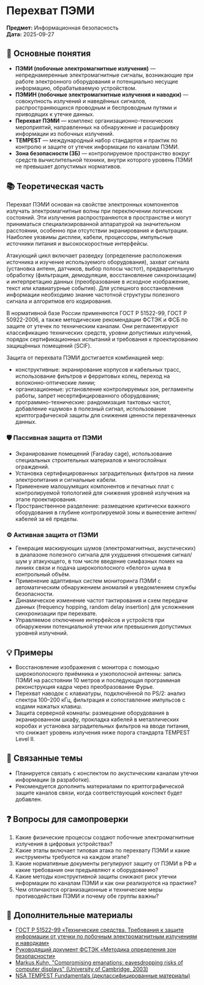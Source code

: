 # Перехват ПЭМИ

**Предмет:** Информационная безопасность  
**Дата:** 2025-09-27

## 🎯 Основные понятия
- **ПЭМИ (побочные электромагнитные излучения)** — непреднамеренные электромагнитные сигналы, возникающие при работе электронного оборудования и потенциально несущие информацию, обрабатываемую устройством.
- **ПЭМИН (побочные электромагнитные излучения и наводки)** — совокупность излучений и наведённых сигналов, распространяющихся проводным и беспроводным путями и приводящих к утечке данных.
- **Перехват ПЭМИ** — комплекс организационно-технических мероприятий, направленных на обнаружение и расшифровку информации из побочных излучений.
- **TEMPEST** — международный набор стандартов и практик по контролю и защите от утечек информации по каналам ПЭМИ.
- **Зона безопасности (ЗБ)** — контролируемое пространство вокруг средств вычислительной техники, внутри которого уровень ПЭМИ не превышает допустимых нормативов.

## 📚 Теоретическая часть
Перехват ПЭМИ основан на свойстве электронных компонентов излучать электромагнитные волны при переключении логических состояний. Эти излучения распространяются в пространстве и могут приниматься специализированной аппаратурой на значительном расстоянии, особенно при отсутствии экранирования и фильтрации. Наиболее уязвимы дисплеи, кабели, процессоры, импульсные источники питания и высокоскоростные интерфейсы.

Атакующий цикл включает разведку (определение расположения источника и изучение используемого оборудования), захват сигнала (установка антенн, датчиков, выбор полосы частот), предварительную обработку (фильтрация, демодуляция, восстановление синхронизации) и интерпретацию данных (преобразование в исходное изображение, текст или клавиатурные события). Для успешного восстановления информации необходимо знание частотной структуры полезного сигнала и алгоритмов его кодирования.

В нормативной базе России применяются ГОСТ Р 51522-99, ГОСТ Р 50922-2006, а также методические рекомендации ФСТЭК и ФСБ по защите от утечек по техническим каналам. Они регламентируют классификацию технических средств, уровни допустимых излучений, порядок сертификационных испытаний и требования к проектированию защищённых помещений (SCIF).

Защита от перехвата ПЭМИ достигается комбинацией мер:
- конструктивные: экранирование корпусов и кабельных трасс, использование фильтров и ферритовых колец, переход на волоконно-оптические линии;
- организационные: установление контролируемых зон, регламенты работы, запрет несертифицированного оборудования;
- программно-технические: рандомизация тактовых частот, добавление «шумов» в полезный сигнал, использование криптографической защиты для снижения ценности перехваченных данных.

### 🛡️ Пассивная защита от ПЭМИ
- Экранирование помещений (Faraday cage), использование специальных строительных материалов и многослойных ограждений.
- Установка сертифицированных заградительных фильтров на линии электропитания и сигнальные кабели.
- Применение малошумящих компонентов и печатных плат с контролируемой топологией для снижения уровней излучения на этапе проектирования.
- Пространственное разделение: размещение критически важного оборудования в глубине контролируемой зоны и вынесение антенн/кабелей за её пределы.

### ⚙️ Активная защита от ПЭМИ
- Генерация маскирующих шумов (электромагнитных, акустических) в диапазоне полезного сигнала для ухудшения отношения сигнал/шум у атакующего, в том числе введение симфазных помех на линиях связи и подача широкополосного «белого» шума в контрольный объём.
- Применение адаптивных систем мониторинга ПЭМИ с автоматическим обнаружением аномалий и уведомлением службы безопасности.
- Динамическое изменение частот тактирования и схем передачи данных (frequency hopping, random delay insertion) для усложнения синхронизации при перехвате.
- Управляемое отключение интерфейсов и устройств при обнаружении потенциальной утечки или превышения допустимых уровней излучений.

## 💡 Примеры
- Восстановление изображения с монитора с помощью широкополосного приёмника и узкополосной антенны: запись ПЭМИ на расстоянии 10 метров и последующая программная реконструкция кадра через преобразование Фурье.
- Перехват наводок с клавиатуры, подключённой по PS/2: анализ спектра 100–200 кГц, фильтрация и сопоставление импульсов с кодами нажатых клавиш.
- Защита серверной комнаты: размещение оборудования в экранированном шкафу, прокладка кабелей в металлических коробах и установка заградительных фильтров на вводе питания, что снижает уровень излучения ниже порога стандарта TEMPEST Level II.

## 🔗 Связанные темы
- Планируется связать с конспектом по акустическим каналам утечки информации (в разработке).
- Рекомендуется дополнить материалами по криптографической защите каналов связи, когда соответствующий конспект будет добавлен.

## ❓ Вопросы для самопроверки
1. Какие физические процессы создают побочные электромагнитные излучения в цифровых устройствах?
2. Какие этапы включает типовая атака по перехвату ПЭМИ и какие инструменты требуются на каждом этапе?
3. Какие нормативные документы регулируют защиту от ПЭМИ в РФ и какие требования они предъявляют к оборудованию?
4. Какие методы конструктивной защиты снижают риск утечки информации по каналам ПЭМИ и как они реализуются на практике?
5. Чем отличаются организационные и технические меры противодействия ПЭМИ и почему обе группы важны?

## 📖 Дополнительные материалы
- [ГОСТ Р 51522-99 «Технические средства. Требования к защите информации от утечки по побочным электромагнитным излучениям и наводкам»](https://docs.cntd.ru/document/1200024725)
- [Руководящий документ ФСТЭК «Методика определения зон безопасности»](https://fstec.ru)
- [Markus Kuhn, "Compromising emanations: eavesdropping risks of computer displays" (University of Cambridge, 2003)](https://www.cl.cam.ac.uk/~mgk25/emsec/)
- [NSA TEMPEST Fundamentals (деклассифицированные материалы)](https://cryptome.org/nsa-tempest.htm)
